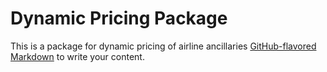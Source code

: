 # Dynamic Pricing Package

This is a package for dynamic pricing of airline ancillaries
[GitHub-flavored Markdown](https://guides.github.com/features/mastering-markdown/)
to write your content.